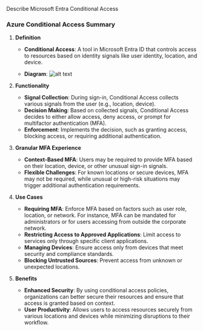 Describe Microsoft Entra Conditional Access

### **Azure Conditional Access Summary**

1. **Definition**
   - **Conditional Access**: A tool in Microsoft Entra ID that controls access to resources based on identity signals like user identity, location, and device.

   - **Diagram**: ![alt text](https://learn.microsoft.com/en-in/training/wwl-azure/describe-azure-identity-access-security/media/conditional-access-9bd268b8.png)

2. **Functionality**
   - **Signal Collection**: During sign-in, Conditional Access collects various signals from the user (e.g., location, device).
   - **Decision Making**: Based on collected signals, Conditional Access decides to either allow access, deny access, or prompt for multifactor authentication (MFA).
   - **Enforcement**: Implements the decision, such as granting access, blocking access, or requiring additional authentication.

3. **Granular MFA Experience**
   - **Context-Based MFA**: Users may be required to provide MFA based on their location, device, or other unusual sign-in signals.
   - **Flexible Challenges**: For known locations or secure devices, MFA may not be required, while unusual or high-risk situations may trigger additional authentication requirements.

4. **Use Cases**
   - **Requiring MFA**: Enforce MFA based on factors such as user role, location, or network. For instance, MFA can be mandated for administrators or for users accessing from outside the corporate network.
   - **Restricting Access to Approved Applications**: Limit access to services only through specific client applications.
   - **Managing Devices**: Ensure access only from devices that meet security and compliance standards.
   - **Blocking Untrusted Sources**: Prevent access from unknown or unexpected locations.

5. **Benefits**
   - **Enhanced Security**: By using conditional access policies, organizations can better secure their resources and ensure that access is granted based on context.
   - **User Productivity**: Allows users to access resources securely from various locations and devices while minimizing disruptions to their workflow.